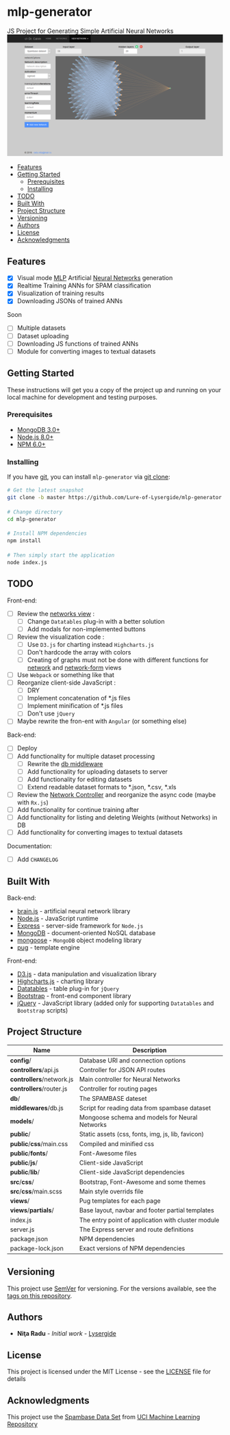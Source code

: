 # mlp-generator

JS Project for Generating Simple Artificial Neural Networks
![Logo](logo.png "Screenshot")

  - [Features](#features)
  - [Getting Started](#getting-started)
    - [Prerequisites](#prerequisites)
    - [Installing](#installing)
  - [TODO](#todo)
  - [Built With](#built-with)
  - [Project Structure](#project-structure)
  - [Versioning](#versioning)
  - [Authors](#authors)
  - [License](#license)
  - [Acknowledgments](#acknowledgments)

## Features

- [x] Visual mode [MLP](https://en.wikipedia.org/wiki/Multilayer_perceptron) Artificial [Neural Networks](https://en.wikipedia.org/wiki/Artificial_neural_network) generation
- [x] Realtime Training ANNs for SPAM classification
- [x] Visualization of training results
- [x] Downloading JSONs of trained ANNs

Soon
- [ ] Multiple datasets
- [ ] Dataset uploading
- [ ] Downloading JS functions of trained ANNs
- [ ] Module for converting images to textual datasets

## Getting Started

These instructions will get you a copy of the project up and running on your local machine for development and testing purposes.

### Prerequisites

- [MongoDB 3.0+](https://mongodb.org/downloads)
- [Node.js 8.0+](https://nodejs.org/en/download)
- [NPM 6.0+](https://www.npmjs.com/get-npm)

### Installing

If you have [git](https://git-scm.com), you can install `mlp-generator` via [git clone](https://git-scm.com/docs/git-clone):

```bash
# Get the latest snapshot
git clone -b master https://github.com/Lure-of-Lysergide/mlp-generator

# Change directory
cd mlp-generator

# Install NPM dependencies
npm install

# Then simply start the application
node index.js
```

## TODO

Front-end:
- [ ] Review the [networks view](views/networks.pug) :
  - [ ] Change `Datatables` plug-in with a better solution
  - [ ] Add modals for non-implemented buttons
- [ ] Review the visualization code :
  - [ ] Use `D3.js` for charting instead `Highcharts.js`
  - [ ] Don't hardcode the array with colors
  - [ ] Creating of graphs must not be done with different functions for [network](views/network.pug) and [network-form](views/network-form.pug) views
- [ ] Use `Webpack` or something like that
- [ ] Reorganize client-side JavaScript :
  - [ ] DRY
  - [ ] Implement concatenation of *.js files
  - [ ] Implement minification of *.js files
  - [ ] Don't use `jQuery`
- [ ] Maybe rewrite the fron-ent with `Angular` (or something else)

Back-end:
- [ ] Deploy
- [ ] Add functionality for multiple dataset processing
  - [ ] Rewrite the [db middleware](middlewares/db.js)
  - [ ] Add functionality for uploading datasets to server
  - [ ] Add functionality for editing datasets
  - [ ] Extend readable dataset formats to *.json, *.csv, *.xls
- [ ] Review the [Network Controller](controllers/network.js) and reorganize the async code (maybe with `Rx.js`)
- [ ] Add functionality for continue training after 
- [ ] Add functionality for listing and deleting Weights (without Networks) in DB
- [ ] Add functionality for converting images to textual datasets

Documentation:
- [ ] Add `CHANGELOG`

## Built With

Back-end:
* [brain.js](https://github.com/BrainJS/brain.js) - artificial neural network library
* [Node.js](http://nodejs.org) - JavaScript runtime
* [Express](http://expressjs.com) - server-side framework for `Node.js`
* [MongoDB](https://www.mongodb.com) - document-oriented NoSQL database
* [mongoose](http://mongoosejs.com) - `MongoDB` object modeling library
* [pug](https://pugjs.org) - template engine

Front-end:
* [D3.js](https://d3js.org) - data manipulation and visualization library
* [Highcharts.js](https://highcharts.com) - charting library
* [Datatables](https://datatables.net/) - table plug-in for `jQuery`
* [Bootstrap](https://getbootstrap.com) - front-end component library
* [jQuery](https://jquery.com/) - JavaScript library (added only for supporting `Datatables` and `Bootstrap` scripts)

## Project Structure

| Name                        | Description                                        |
| --------------------------- | -------------------------------------------------- |
| **config**/                 | Database URI and connection options                |
| **controllers**/api.js      | Controller for JSON API routes                     |
| **controllers**/network.js  | Main controller for Neural Networks                |
| **controllers**/router.js   | Controller for routing pages                       |
| **db**/                     | The SPAMBASE dateset                               |
| **middlewares**/db.js       | Script for reading data from spambase dataset      |
| **models**/                 | Mongoose schema and models for Neural Networks     |
| **public**/                 | Static assets (css, fonts, img, js, lib, favicon)  |
| **public**/**css**/main.css | Compiled and minified css                          |
| **public**/**fonts**/       | Font-Awesome files                                 |
| **public**/**js**/          | Client-side JavaScript                             |
| **public**/**lib**/         | Client-side JavaScript dependencies                |
| **src**/**css**/            | Bootstrap, Font-Awesome and some themes            |
| **src**/**css**/main.scss   | Main style overrids file                           |
| **views**/                  | Pug templates for each page                        |
| **views**/**partials**/     | Base layout, navbar and footer partial templates   |
| index.js                    | The entry point of application with cluster module |
| server.js                   | The Express server and route definitions           |
| package.json                | NPM dependencies                                   |
| package-lock.json           | Exact versions of NPM dependencies                 |

## Versioning

This project use [SemVer](http://semver.org/) for versioning. For the versions available, see the [tags on this repository](https://github.com/your/project/tags). 

## Authors

* **Niţa Radu** - *Initial work* - [Lysergide](https://github.com/Lure-of-Lysergide)

## License

This project is licensed under the MIT License - see the [LICENSE](LICENSE) file for details

## Acknowledgments

This project use the [Spambase Data Set](https://archive.ics.uci.edu/ml/datasets/spambase) from [UCI Machine Learning Repository](http://archive.ics.uci.edu/ml)